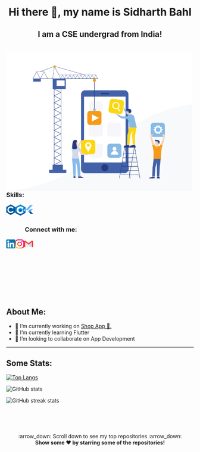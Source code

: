 <h1 align="center">Hi there 👋, my name is Sidharth Bahl</h1>
<h2 align="center">I am a CSE undergrad from India!</h2>
<br>
  <img align="left" alt="GIF" src="./Media/animation4.gif" width="500"> 


<h3>Skills: </h3>

<img align="left" title="C" alt="C" height="28px" src="./logos/c_colored.png" />
<img align="left" title="C++" alt="C++" height="30px" src="./logos/cpp_coloured.png" />
<img align="left" title="FLUTTER" alt="FLUTTER" height="26px" src="./logos/flutter_logo.svg" />
 


<br>
<br>
<h3 style="left: 50px; position:relative;">Connect with me:</h3> 

<a href="https://www.linkedin.com/in/sidharthbahl/"><img align="left" title="LinkedIn - Sidharth Bahl" alt="LinkedIn" height="24px" src="./logos/linkedin_coloured.png" /></a>
<a href="https://www.instagram.com/sid_bahl2002/"><img align="left" title="Instagram - Sidharth Bahl" alt="Instagram" height="24px" src="./logos/instagram_coloured.png" /></a>
<a href="mailto:sidbahl67@gmail.com"><img align="left" title="Mail - Sidharth Bahl" alt="Mail" height="24px" src="./logos/gmail_coloured.png" /></a>

<br>
<br>
<br>
<br>
<br>
<br>
<br>
<br>
<br>
<h2>About Me:</h2>

- 🔭 I’m currently working on <a href="https://github.com/sidB67/shop_app">Shop App 🤝.</a> 
- 🌱 I’m currently learning Flutter 
- 👯 I’m looking to collaborate on App Development 

---



## Some Stats:

[![Top Langs](https://github-readme-stats.vercel.app/api/top-langs/?username=sidB67)](https://github.com/anuraghazra/github-readme-stats)

![GitHub stats](https://github-readme-stats.vercel.app/api?username=sidB67&show_icons=true)  


![GitHub streak stats](https://github-readme-streak-stats.herokuapp.com/?user=sidB67)  




<br>
<br>
<br>

<p align="center">
    :arrow_down: Scroll down to see my top repositories :arrow_down:
    <br>
    <b>
      Show some ❤️ by starring some of the repositories!
    </b>
</p>
